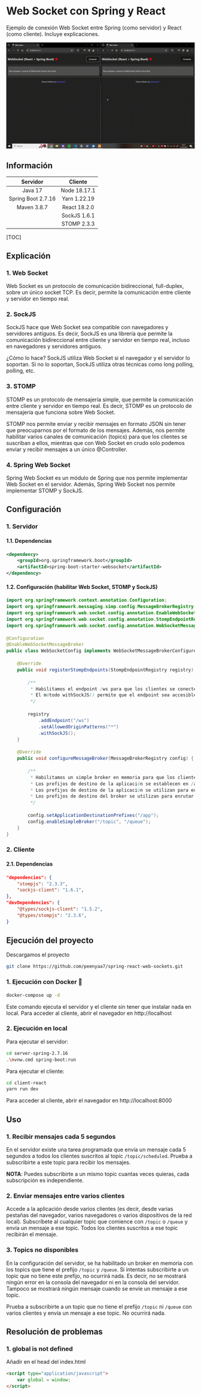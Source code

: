 # Web Socket con Spring y React

Ejemplo de conexión Web Socket entre Spring (como servidor) y React (como cliente).
Incluye explicaciones.

![Demo](./imgs/demo.gif)

## Información

| Servidor | Cliente |
| :---: | :---: |
| Java 17 | Node 18.17.1 |
| Spring Boot 2.7.16 | Yarn 1.22.19 |
| Maven 3.8.7 | React 18.2.0 |
| | SockJS 1.6.1 |
| | STOMP 2.3.3 |


[TOC]

## Explicación

### 1. Web Socket

Web Socket es un protocolo de comunicación bidireccional, full-duplex, sobre un único socket TCP. Es decir, permite la comunicación entre cliente y servidor en tiempo real. 

### 2. SockJS

SockJS hace que Web Socket sea compatible con navegadores y servidores antiguos. Es decir, SockJS es una librería que permite la comunicación bidireccional entre cliente y servidor en tiempo real, incluso en navegadores y servidores antiguos.

¿Cómo lo hace? SockJS utiliza Web Socket si el navegador y el servidor lo soportan. Si no lo soportan, SockJS utiliza otras técnicas como long polling, polling, etc.

### 3. STOMP

STOMP es un protocolo de mensajería simple, que permite la comunicación entre cliente y servidor en tiempo real. Es decir, STOMP es un protocolo de mensajería que funciona sobre Web Socket.

STOMP nos permite enviar y recibir mensajes en formato JSON sin tener que preocuparnos por el formato de los mensajes. Además, nos permite habilitar varios canales de comunicación (topics) para que los clientes se suscriban a ellos, mientras que con Web Socket en crudo solo podemos enviar y recibir mensajes a un único @Controller.

### 4. Spring Web Socket

Spring Web Socket es un módulo de Spring que nos permite implementar Web Socket en el servidor. Además, Spring Web Socket nos permite implementar STOMP y SockJS.

## Configuración

### 1. Servidor

#### 1.1. Dependencias

```xml
<dependency>
    <groupId>org.springframework.boot</groupId>
    <artifactId>spring-boot-starter-websocket</artifactId>
</dependency>
```

#### 1.2. Configuración (habilitar Web Socket, STOMP y SockJS)

```java
import org.springframework.context.annotation.Configuration;
import org.springframework.messaging.simp.config.MessageBrokerRegistry;
import org.springframework.web.socket.config.annotation.EnableWebSocketMessageBroker;
import org.springframework.web.socket.config.annotation.StompEndpointRegistry;
import org.springframework.web.socket.config.annotation.WebSocketMessageBrokerConfigurer;

@Configuration
@EnableWebSocketMessageBroker
public class WebSocketConfig implements WebSocketMessageBrokerConfigurer {

	@Override
	public void registerStompEndpoints(StompEndpointRegistry registry) {

        /**
         * Habilitamos el endpoint /ws para que los clientes se conecten a él.
         * El método withSockJS() permite que el endpoint sea accesible por clientes que no soportan WebSockets.
         */

		registry
            .addEndpoint("/ws")
            .setAllowedOriginPatterns("*")
            .withSockJS();
	}

	@Override
	public void configureMessageBroker(MessageBrokerRegistry config) {

        /**
         * Habilitamos un simple broker en memoria para que los clientes puedan suscribirse a los mensajes.
         * Los prefijos de destino de la aplicación se establecen en /app y los prefijos de destino del broker se establecen en /topic y /queue.
         * Los prefijos de destino de la aplicación se utilizan para enrutar mensajes entrantes desde clientes a métodos de controlador de mensajes anotados con @MessageMapping.
         * Los prefijos de destino del broker se utilizan para enrutar mensajes desde el broker a los clientes.
         */

		config.setApplicationDestinationPrefixes("/app"); 
		config.enableSimpleBroker("/topic", "/queue"); 
	}
}
```

### 2. Cliente

#### 2.1. Dependencias

```json
"dependencies": {
    "stompjs": "2.3.3",
    "sockjs-client": "1.6.1",
},
"devDependencies": {
    "@types/sockjs-client": "1.5.2",
    "@types/stompjs": "2.3.6",
}
```

## Ejecución del proyecto

Descargamos el proyecto

```bash
git clone https://github.com/peenyaa7/spring-react-web-sockets.git
```

### 1. Ejecución con Docker 🐳

```bash
docker-compose up -d
```

Este comando ejecuta el servidor y el cliente sin tener que instalar nada en local. Para acceder al cliente, abrir el navegador en http://localhost


### 2. Ejecución en local

Para ejecutar el servidor:

```bash
cd server-spring-2.7.16
.\mvnw.cmd spring-boot:run
```

Para ejecutar el cliente:

```bash
cd client-react
yarn run dev
```

Para acceder al cliente, abrir el navegador en http://localhost:8000

## Uso

### 1. Recibir mensajes cada 5 segundos

En el servidor existe una tarea programada que envía un mensaje cada 5 segundos a todos los clientes suscritos al topic `/topic/scheduled`. Prueba a subscribirte a este topic para recibir los mensajes.

**NOTA**: Puedes subscribirte a un mismo topic cuantas veces quieras, cada subscripción es independiente.

### 2. Enviar mensajes entre varios clientes

Accede a la aplicación desde varios clientes (es decir, desde varias pestañas del navegador, varios navegadores o varios dispositivos de la red local). Subscríbete al cualquier topic que comience con `/topic` o `/queue` y envía un mensaje a ese topic. Todos los clientes suscritos a ese topic recibirán el mensaje.

### 3. Topics no disponibles

En la configuración del servidor, se ha habilitado un broker en memoria con los topics que tiene el prefijo `/topic` y `/queue`. Si intentas subscribirte a un topic que no tiene este prefijo, no ocurrirá nada. Es decir, no se mostrará ningún error en la consola del navegador ni en la consola del servidor. Tampoco se mostrará ningún mensaje cuando se envíe un mensaje a ese topic.

Prueba a subscribirte a un topic que no tiene el prefijo `/topic` ni `/queue` con varios clientes y envía un mensaje a ese topic. No ocurrirá nada.

## Resolución de problemas

### 1. global is not defined

Añadir en el head del index.html

```html
<script type="application/javascript">
    var global = window;
</script>
```